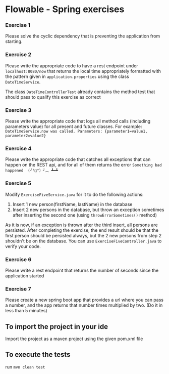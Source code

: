 # Flowable - Spring exercises

### Exercise 1
Please solve the cyclic dependency that is preventing the application from starting.


### Exercise 2
Please write the appropriate code to have a rest endpoint under `localhost:8080/now` that returns
the local time appropriately formatted with the pattern given in `application.properties` using 
the class `DateTimeService`.

The class `DateTimeControllerTest` already contains the method test that should pass to qualify this
exercise as correct


### Exercise 3
Please write the appropriate code that logs all method calls (including parameters value) for all
present and future classes. For example:
`DateTimeService.now was called. Parameters: {parameter1=value1, parameter2=value2}`


### Exercise 4
Please write the appropriate code that catches all exceptions that can happen on the REST api, 
and for all of them returns the error `Something bad happened  (╯°□°）╯︵ ┻━┻`


### Exercise 5
Modify `ExerciseFiveService.java` for it to do the following actions:
1. Insert 1 new person(firstName, lastName) in the database
2. Insert 2 new persons in the database, but throw an exception sometimes after inserting the second
one (using `throwErrorSometimes()` method)

As it is now, if an exception is thrown after the third insert, all persons are persisted. 
After completing the exercise, the end result should be that the first person should be persisted always, but the 2 new persons from step 2 
shouldn't be on the database. You can use `ExerciseFiveController.java` to verify your code.


### Exercise 6
Please write a rest endpoint that returns the number of seconds since the application started


### Exercise 7
Please create a new spring boot app that provides a url where you can pass a number, and the app
returns that number times multiplied by two. (Do it in less than 5 minutes)




## To import the project in your ide
Import the project as a maven project using the given pom.xml file

## To execute the tests
run `mvn clean test`